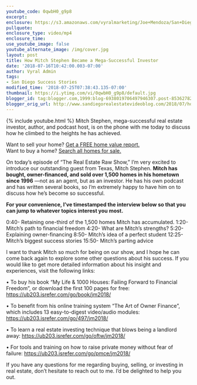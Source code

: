 ```yaml
---
youtube_code: 0qwbH0_g9p8
excerpt:
enclosure: https://s3.amazonaws.com/vyralmarketing/Joe+Mendoza/San+Diego+Real+Estate-+How+Mitch+Stephen+Became+a+Mega-Successful+Investor.mp4
pullquote:
enclosure_type: video/mp4
enclosure_time:
use_youtube_image: false
youtube_alternate_image: /img/cover.jpg
layout: post
title: How Mitch Stephen Became a Mega-Successful Investor
date: '2018-07-16T10:42:00.003-07:00'
author: Vyral Admin
tags:
- San Diego Success Stories
modified_time: '2018-07-25T07:38:43.135-07:00'
thumbnail: https://i.ytimg.com/vi/0qwbH0_g9p8/default.jpg
blogger_id: tag:blogger.com,1999:blog-6938019706497946307.post-8536278276655650978
blogger_orig_url: http://www.sandiegorealestatevideoblog.com/2018/07/how-mitch-stephen-became-mega.html
---
```

{% include youtube.html %}
Mitch Stephen, mega-successful real estate investor, author, and podcast host, is on the phone with me today to discuss how he climbed to the heights he has achieved.

<div class="post-cta">
Want to sell your home? <a href="http://joemendoza.com/" target="_blank">Get a FREE home value report.</a><br>
Want to buy a home? <a href="https://www.homesnap.com/Joe-Mendoza" target="_blank">Search all homes for sale.</a>
</div>

On today’s episode of “The Real Estate Raw Show,” I’m very excited to introduce our outstanding guest from Texas, Mitch Stephen. **Mitch has bought, owner-financed, and sold over 1,500 homes in his hometown since 1996** —not as an agent, but as an investor. He has his own podcast and has written several books, so I’m extremely happy to have him on to discuss how he’s become so successful.

**For your convenience, I’ve timestamped the interview below so that you can jump to whatever topics interest you most.**

0:40- Retaining one-third of the 1,500 homes Mitch has accumulated.
1:20- Mitch’s path to financial freedom
4:20- What are Mitch’s strengths?
5:20- Explaining owner-financing
8:50- Mitch’s idea of a perfect student
12:25- Mitch’s biggest success stories
15:50- Mitch’s parting advice

I want to thank Mitch so much for being on our show, and I hope he can come back again to explore some other questions about his success. If you would like to get more detailed information about his insight and experiences, visit the following links:

• To buy his book “My Life & 1000 Houses: Failing Forward to Financial Freedom”, or download the first 100 pages for free: <a href="https://ub203.isrefer.com/go/book/jm2018/" target="_blank">https://ub203.isrefer.com/go/book/jm2018/</a>

• To benefit from his online training system “The Art of Owner Finance”, which includes 13 easy-to-digest video/audio modules: <a href="https://ub203.isrefer.com/go/497/jm2018/" target="_blank">https://ub203.isrefer.com/go/497/jm2018/</a>

• To learn a real estate investing technique that blows being a landlord away: <a href="https://ub203.isrefer.com/go/oftw/jm2018/" target="_blank">https://ub203.isrefer.com/go/oftw/jm2018/</a>

• For tools and training on how to raise private money without fear of failure: <a href="https://ub203.isrefer.com/go/pmce/jm2018/" target="_blank">https://ub203.isrefer.com/go/pmce/jm2018/</a>


If you have any questions for me regarding buying, selling, or investing in real estate, don’t hesitate to reach out to me. I’d be delighted to help you out.
